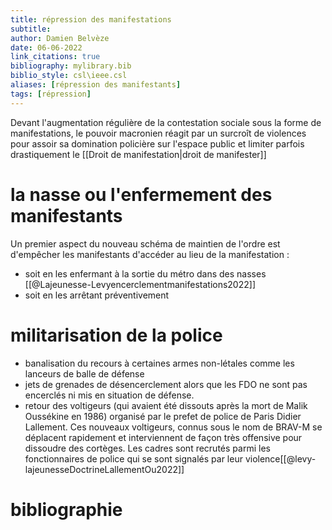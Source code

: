 ```yaml
---
title: répression des manifestations
subtitle:
author: Damien Belvèze
date: 06-06-2022
link_citations: true
bibliography: mylibrary.bib
biblio_style: csl\ieee.csl
aliases: [répression des manifestants]
tags: [répression]
---
```


Devant l'augmentation régulière de la contestation sociale sous la forme de manifestations, le pouvoir macronien réagit par un surcroît de violences pour assoir sa domination policière sur l'espace public et limiter parfois drastiquement le [[Droit de manifestation|droit de manifester]]

# la nasse ou l'enfermement des manifestants

Un premier aspect du nouveau schéma de maintien de l'ordre est d'empêcher les manifestants d'accéder au lieu de la manifestation : 
- soit en les enfermant à la sortie du métro dans des nasses [[@Lajeunesse-Levyencerclementmanifestations2022]]
- soit en les arrêtant préventivement

# militarisation de la police

- banalisation du recours à certaines armes non-létales comme les lanceurs de balle de défense
- jets de grenades de désencerclement alors que les FDO ne sont pas encerclés ni mis en situation de défense. 
- retour des voltigeurs (qui avaient été dissouts après la mort de Malik Oussékine en 1986) organisé par le prefet de police de Paris Didier Lallement. Ces nouveaux voltigeurs, connus sous le nom de BRAV-M se déplacent rapidement et interviennent de façon très offensive pour dissoudre des cortèges. Les cadres sont recrutés parmi les fonctionnaires de police qui se sont signalés par leur violence[[@levy-lajeunesseDoctrineLallementOu2022]]





# bibliographie

